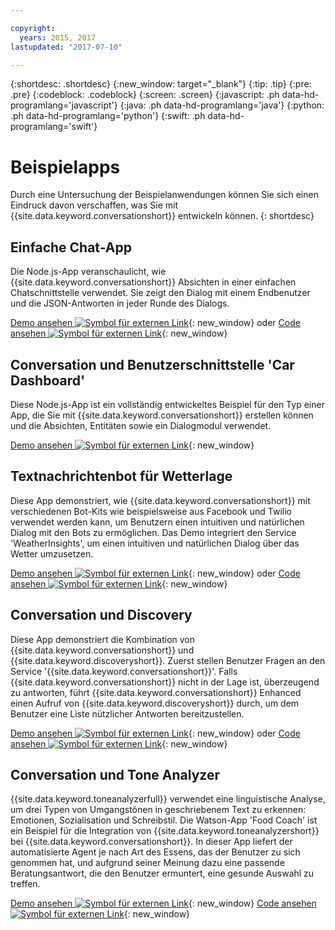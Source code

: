 ```yaml
---

copyright:
  years: 2015, 2017
lastupdated: "2017-07-10"

---
```


{:shortdesc: .shortdesc}
{:new_window: target="_blank"}
{:tip: .tip}
{:pre: .pre}
{:codeblock: .codeblock}
{:screen: .screen}
{:javascript: .ph data-hd-programlang='javascript'}
{:java: .ph data-hd-programlang='java'}
{:python: .ph data-hd-programlang='python'}
{:swift: .ph data-hd-programlang='swift'}

# Beispielapps

Durch eine Untersuchung der Beispielanwendungen können Sie sich einen Eindruck davon verschaffen, was Sie mit {{site.data.keyword.conversationshort}} entwickeln können.
{: shortdesc}

## Einfache Chat-App

Die Node.js-App veranschaulicht, wie {{site.data.keyword.conversationshort}} Absichten in einer einfachen Chatschnittstelle verwendet. Sie zeigt den Dialog mit einem Endbenutzer und die JSON-Antworten in jeder Runde des Dialogs.

[Demo ansehen ![Symbol für externen Link](../../icons/launch-glyph.svg "Symbol für externen Link")](http://conversation-simple.mybluemix.net/){: new_window} oder [Code ansehen ![Symbol für externen Link](../../icons/launch-glyph.svg "Symbol für externen Link")](https://github.com/watson-developer-cloud/conversation-simple){: new_window}

## Conversation und Benutzerschnittstelle 'Car Dashboard'

Diese Node.js-App ist ein vollständig entwickeltes Beispiel für den Typ einer App, die Sie mit {{site.data.keyword.conversationshort}} erstellen können und die Absichten, Entitäten sowie ein Dialogmodul verwendet.

[Demo ansehen ![Symbol für externen Link](../../icons/launch-glyph.svg "Symbol für externen Link")](https://conversation-demo.mybluemix.net/){: new_window}

## Textnachrichtenbot für Wetterlage

Diese App demonstriert, wie {{site.data.keyword.conversationshort}} mit verschiedenen Bot-Kits wie beispielsweise aus Facebook und Twilio verwendet werden kann, um Benutzern einen intuitiven und natürlichen Dialog mit den Bots zu ermöglichen. Das Demo integriert den Service 'WeatherInsights', um einen intuitiven und natürlichen Dialog über das Wetter umzusetzen.

 [Demo ansehen ![Symbol für externen Link](../../icons/launch-glyph.svg "Symbol für externen Link")](https://text-bot.mybluemix.net/  ){: new_window} oder [Code ansehen ![Symbol für externen Link](../../icons/launch-glyph.svg "Symbol für externen Link")](https://github.com/watson-developer-cloud/text-bot){: new_window}

## Conversation und Discovery

Diese App demonstriert die Kombination von {{site.data.keyword.conversationshort}} und {{site.data.keyword.discoveryshort}}. Zuerst stellen Benutzer Fragen an den Service '{{site.data.keyword.conversationshort}}'. Falls {{site.data.keyword.conversationshort}}  nicht in der Lage ist, überzeugend zu antworten, führt {{site.data.keyword.conversationshort}} Enhanced einen Aufruf von {{site.data.keyword.discoveryshort}} durch, um dem Benutzer eine Liste nützlicher Antworten bereitzustellen.

[Demo ansehen ![Symbol für externen Link](../../icons/launch-glyph.svg "Symbol für externen Link")](https://conversation-with-discovery-within-ui.mybluemix.net/){: new_window} oder [Code ansehen ![Symbol für externen Link](../../icons/launch-glyph.svg "Symbol für externen Link")](https://github.com/watson-developer-cloud/conversation-enhanced){: new_window}

## Conversation und Tone Analyzer

{{site.data.keyword.toneanalyzerfull}} verwendet eine linguistische Analyse, um drei Typen von Umgangstönen in geschriebenem Text zu erkennen: Emotionen, Sozialisation und Schreibstil. Die Watson-App 'Food Coach' ist ein Beispiel für die Integration von {{site.data.keyword.toneanalyzershort}} bei {{site.data.keyword.conversationshort}}. In dieser App liefert der automatisierte Agent je nach Art des Essens, das der Benutzer zu sich genommen hat, und aufgrund seiner Meinung dazu eine passende Beratungsantwort, die den Benutzer ermuntert, eine gesunde Auswahl zu treffen.

[Demo ansehen ![Symbol für externen Link](../../icons/launch-glyph.svg "Symbol für externen Link")](https://food-coach.mybluemix.net/){: new_window} [Code ansehen ![Symbol für externen Link](../../icons/launch-glyph.svg "Symbol für externen Link")](https://github.com/watson-developer-cloud/food-coach){: new_window}

